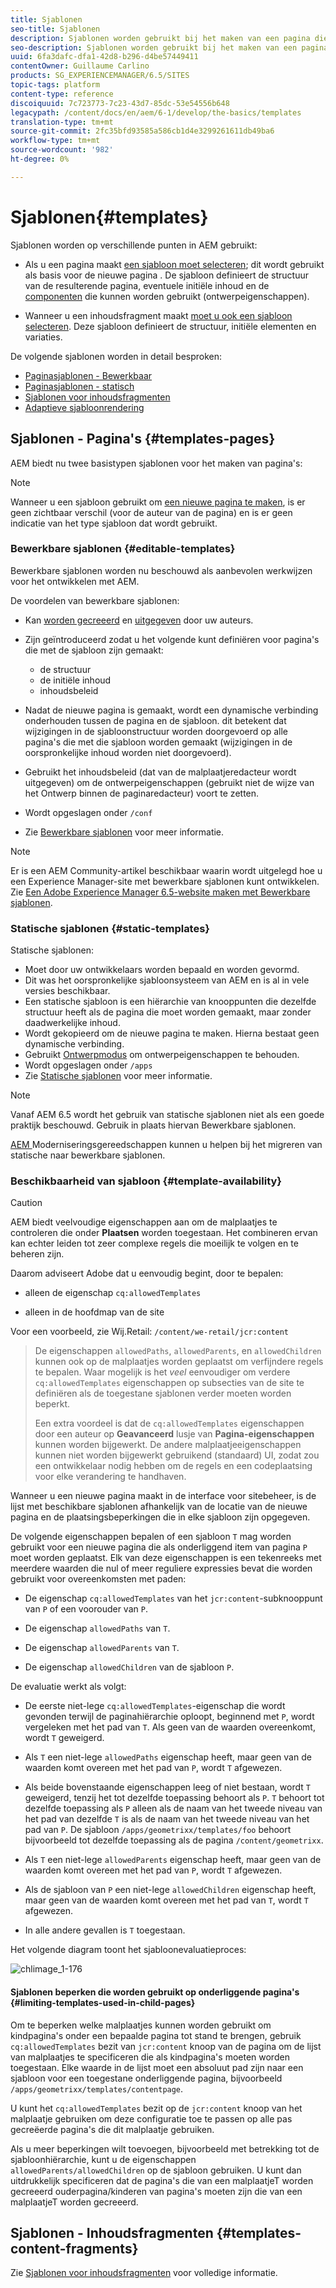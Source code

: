 ```yaml
---
title: Sjablonen
seo-title: Sjablonen
description: Sjablonen worden gebruikt bij het maken van een pagina die als basis voor de nieuwe pagina wordt gebruikt
seo-description: Sjablonen worden gebruikt bij het maken van een pagina die als basis voor de nieuwe pagina wordt gebruikt
uuid: 6fa3dafc-dfa1-42d8-b296-d4be57449411
contentOwner: Guillaume Carlino
products: SG_EXPERIENCEMANAGER/6.5/SITES
topic-tags: platform
content-type: reference
discoiquuid: 7c723773-7c23-43d7-85dc-53e54556b648
legacypath: /content/docs/en/aem/6-1/develop/the-basics/templates
translation-type: tm+mt
source-git-commit: 2fc35bfd93585a586cb1d4e3299261611db49ba6
workflow-type: tm+mt
source-wordcount: '982'
ht-degree: 0%

---
```



# Sjablonen{#templates}

Sjablonen worden op verschillende punten in AEM gebruikt:

* Als u een pagina maakt [een sjabloon moet selecteren](#templates-pages); dit wordt gebruikt als basis voor de nieuwe pagina . De sjabloon definieert de structuur van de resulterende pagina, eventuele initiële inhoud en de [componenten](/help/sites-authoring/default-components.md) die kunnen worden gebruikt (ontwerpeigenschappen).

* Wanneer u een inhoudsfragment maakt [moet u ook een sjabloon selecteren](#templates-content-fragments). Deze sjabloon definieert de structuur, initiële elementen en variaties.

De volgende sjablonen worden in detail besproken:

* [Paginasjablonen - Bewerkbaar](/help/sites-developing/page-templates-editable.md)
* [Paginasjablonen - statisch](/help/sites-developing/page-templates-static.md)
* [Sjablonen voor inhoudsfragmenten](/help/sites-developing/content-fragment-templates.md)
* [Adaptieve sjabloonrendering](/help/sites-developing/templates-adaptive-rendering.md)

## Sjablonen - Pagina&#39;s {#templates-pages}

AEM biedt nu twee basistypen sjablonen voor het maken van pagina&#39;s:

>[!NOTE]
>
>Wanneer u een sjabloon gebruikt om [een nieuwe pagina te maken](/help/sites-authoring/managing-pages.md#creating-a-new-page), is er geen zichtbaar verschil (voor de auteur van de pagina) en is er geen indicatie van het type sjabloon dat wordt gebruikt.

### Bewerkbare sjablonen {#editable-templates}

Bewerkbare sjablonen worden nu beschouwd als aanbevolen werkwijzen voor het ontwikkelen met AEM.

De voordelen van bewerkbare sjablonen:

* Kan [worden gecreeerd](/help/sites-authoring/templates.md#creating-a-new-template-template-author) en [uitgegeven](/help/sites-authoring/templates.md#editing-a-template-structure-template-author) door uw auteurs.

* Zijn geïntroduceerd zodat u het volgende kunt definiëren voor pagina&#39;s die met de sjabloon zijn gemaakt:

   * de structuur
   * de initiële inhoud
   * inhoudsbeleid

* Nadat de nieuwe pagina is gemaakt, wordt een dynamische verbinding onderhouden tussen de pagina en de sjabloon. dit betekent dat wijzigingen in de sjabloonstructuur worden doorgevoerd op alle pagina&#39;s die met die sjabloon worden gemaakt (wijzigingen in de oorspronkelijke inhoud worden niet doorgevoerd).
* Gebruikt het inhoudsbeleid (dat van de malplaatjeredacteur wordt uitgegeven) om de ontwerpeigenschappen (gebruikt niet de wijze van het Ontwerp binnen de paginaredacteur) voort te zetten.
* Wordt opgeslagen onder `/conf`
* Zie [Bewerkbare sjablonen](/help/sites-developing/page-templates-editable.md) voor meer informatie.

>[!NOTE]
>
>Er is een AEM Community-artikel beschikbaar waarin wordt uitgelegd hoe u een Experience Manager-site met bewerkbare sjablonen kunt ontwikkelen. Zie [Een Adobe Experience Manager 6.5-website maken met Bewerkbare sjablonen](https://helpx.adobe.com/experience-manager/using/first_aem64_website.html).

### Statische sjablonen {#static-templates}

Statische sjablonen:

* Moet door uw ontwikkelaars worden bepaald en worden gevormd.
* Dit was het oorspronkelijke sjabloonsysteem van AEM en is al in vele versies beschikbaar.
* Een statische sjabloon is een hiërarchie van knooppunten die dezelfde structuur heeft als de pagina die moet worden gemaakt, maar zonder daadwerkelijke inhoud.
* Wordt gekopieerd om de nieuwe pagina te maken. Hierna bestaat geen dynamische verbinding.
* Gebruikt [Ontwerpmodus](/help/sites-authoring/default-components-designmode.md) om ontwerpeigenschappen te behouden.
* Wordt opgeslagen onder `/apps`
* Zie [Statische sjablonen](/help/sites-developing/page-templates-static.md) voor meer informatie.

>[!NOTE]
>
>Vanaf AEM 6.5 wordt het gebruik van statische sjablonen niet als een goede praktijk beschouwd. Gebruik in plaats hiervan Bewerkbare sjablonen.
>
>[AEM ](modernization-tools.md) Moderniseringsgereedschappen kunnen u helpen bij het migreren van statische naar bewerkbare sjablonen.

### Beschikbaarheid van sjabloon {#template-availability}

>[!CAUTION]
>
>AEM biedt veelvoudige eigenschappen aan om de malplaatjes te controleren die onder **Plaatsen** worden toegestaan. Het combineren ervan kan echter leiden tot zeer complexe regels die moeilijk te volgen en te beheren zijn.
>
>Daarom adviseert Adobe dat u eenvoudig begint, door te bepalen:
>
>* alleen de eigenschap `cq:allowedTemplates`
   >
   >
* alleen in de hoofdmap van de site
>
>
Voor een voorbeeld, zie Wij.Retail: `/content/we-retail/jcr:content`
>
>De eigenschappen `allowedPaths`, `allowedParents`, en `allowedChildren` kunnen ook op de malplaatjes worden geplaatst om verfijndere regels te bepalen. Waar mogelijk is het *veel* eenvoudiger om verdere `cq:allowedTemplates` eigenschappen op subsecties van de site te definiëren als de toegestane sjablonen verder moeten worden beperkt.
>
>Een extra voordeel is dat de `cq:allowedTemplates` eigenschappen door een auteur op **Geavanceerd** lusje van **Pagina-eigenschappen** kunnen worden bijgewerkt. De andere malplaatjeeigenschappen kunnen niet worden bijgewerkt gebruikend (standaard) UI, zodat zou een ontwikkelaar nodig hebben om de regels en een codeplaatsing voor elke verandering te handhaven.

Wanneer u een nieuwe pagina maakt in de interface voor sitebeheer, is de lijst met beschikbare sjablonen afhankelijk van de locatie van de nieuwe pagina en de plaatsingsbeperkingen die in elke sjabloon zijn opgegeven.

De volgende eigenschappen bepalen of een sjabloon `T` mag worden gebruikt voor een nieuwe pagina die als onderliggend item van pagina `P` moet worden geplaatst. Elk van deze eigenschappen is een tekenreeks met meerdere waarden die nul of meer reguliere expressies bevat die worden gebruikt voor overeenkomsten met paden:

* De eigenschap `cq:allowedTemplates` van het `jcr:content`-subknooppunt van `P` of een voorouder van `P`.

* De eigenschap `allowedPaths` van `T`.

* De eigenschap `allowedParents` van `T`.

* De eigenschap `allowedChildren` van de sjabloon `P`.

De evaluatie werkt als volgt:

* De eerste niet-lege `cq:allowedTemplates`-eigenschap die wordt gevonden terwijl de paginahiërarchie oploopt, beginnend met `P`, wordt vergeleken met het pad van `T`. Als geen van de waarden overeenkomt, wordt `T` geweigerd.

* Als `T` een niet-lege `allowedPaths` eigenschap heeft, maar geen van de waarden komt overeen met het pad van `P`, wordt `T` afgewezen.

* Als beide bovenstaande eigenschappen leeg of niet bestaan, wordt `T` geweigerd, tenzij het tot dezelfde toepassing behoort als `P`. `T` behoort tot dezelfde toepassing als  `P` alleen als de naam van het tweede niveau van het pad van dezelfde  `T` is als de naam van het tweede niveau van het pad van  `P`. De sjabloon `/apps/geometrixx/templates/foo` behoort bijvoorbeeld tot dezelfde toepassing als de pagina `/content/geometrixx`.

* Als `T` een niet-lege `allowedParents` eigenschap heeft, maar geen van de waarden komt overeen met het pad van `P`, wordt `T` afgewezen.

* Als de sjabloon van `P` een niet-lege `allowedChildren` eigenschap heeft, maar geen van de waarden komt overeen met het pad van `T`, wordt `T` afgewezen.

* In alle andere gevallen is `T` toegestaan.

Het volgende diagram toont het sjabloonevaluatieproces:

![chlimage_1-176](assets/chlimage_1-176.png)

#### Sjablonen beperken die worden gebruikt op onderliggende pagina&#39;s {#limiting-templates-used-in-child-pages}

Om te beperken welke malplaatjes kunnen worden gebruikt om kindpagina&#39;s onder een bepaalde pagina tot stand te brengen, gebruik `cq:allowedTemplates` bezit van `jcr:content` knoop van de pagina om de lijst van malplaatjes te specificeren die als kindpagina&#39;s moeten worden toegestaan. Elke waarde in de lijst moet een absoluut pad zijn naar een sjabloon voor een toegestane onderliggende pagina, bijvoorbeeld `/apps/geometrixx/templates/contentpage`.

U kunt het `cq:allowedTemplates` bezit op de `jcr:content` knoop van het malplaatje gebruiken om deze configuratie toe te passen op alle pas gecreëerde pagina&#39;s die dit malplaatje gebruiken.

Als u meer beperkingen wilt toevoegen, bijvoorbeeld met betrekking tot de sjabloonhiërarchie, kunt u de eigenschappen `allowedParents/allowedChildren` op de sjabloon gebruiken. U kunt dan uitdrukkelijk specificeren dat de pagina&#39;s die van een malplaatjeT worden gecreeerd ouderpagina/kinderen van pagina&#39;s moeten zijn die van een malplaatjeT worden gecreeerd.

## Sjablonen - Inhoudsfragmenten {#templates-content-fragments}

Zie [Sjablonen voor inhoudsfragmenten](/help/sites-developing/content-fragment-templates.md) voor volledige informatie.
